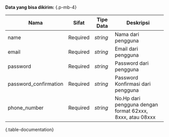 
<div class="table-responsive">

**Data yang bisa dikirim:** {.p-mb-4}

| Nama | Sifat | Tipe Data | Deskripsi |
|--|--|--|--|
| name | Required | _string_ | Nama dari pengguna
| email | Required | _string_ | Email dari pengguna
| password | Required | _string_ | Password dari pengguna
| password_confirmation | Required | _string_ | Password Konfirmasi dari pengguna
| phone_number | Required | _string_ | No.Hp dari pengguna dengan format 62xxx, 8xxx, atau 08xxx
{.table-documentation}

</div>




